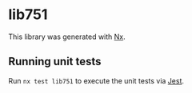 # lib751

This library was generated with [Nx](https://nx.dev).

## Running unit tests

Run `nx test lib751` to execute the unit tests via [Jest](https://jestjs.io).
